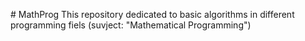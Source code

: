 #   M a t h P r o g 
This repository dedicated to basic algorithms in different programming fiels (suvject: "Mathematical Programming")
 
